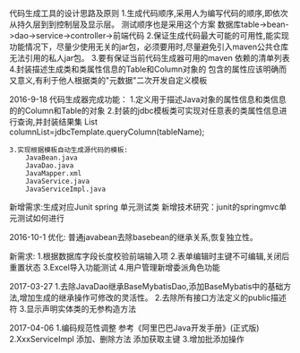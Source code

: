 代码生成工具的设计思路及原则
1.生成代码顺序,采用人为编写代码的顺序,即依次从持久层到到控制层及显示层。 测试顺序也是采用这个方案
	数据库table->bean->dao->service->controller->前端代码
2.保证生成代码最大可能的可用性,能实现功能情况下，尽量少使用无关的jar包，必须要用时,尽量避免引入maven公共仓库无法引用的私人jar包。
3.要有保证当前代码生成器可用的maven 依赖的清单列表
4.封装描述生成类和类属性信息的Table和Column对象的 包含的属性应该明确而又意义,有利于他人根据类的"元数据"二次开发自定义模板

2016-9-18 
代码生成器完成功能：
	1.定义用于描述Java对象的属性信息和类信息的的Column和Table的对象
	2.封装的jdbc模板类可实现对任意表的类属性信息进行查询,并封装结果集
		List<Column> columnList=jdbcTemplate.queryColumn(tableName);
	
	3.实现根据模板自动生成源代码的模板:
		JavaBean.java
		JavaDao.java
		JavaMapper.xml
		JavaService.java
		JavaServiceImpl.java
新增需求:生成对应Junit spring 单元测试类
新增技术研究：junit的springmvc单元测试如何进行

2016-10-1
优化:
普通javabean去除basebean的继承关系,恢复独立性。

新需求:
1.根据数据库字段长度校验前端输入项
2.表单编辑时主键不可编辑,关闭后重置状态
3.Excel导入功能测试
4.用户管理新增委派角色功能

2017-03-27
1.去除JavaDao继承BaseMybatisDao,添加BaseMybatis中的基础方法,增加生成的继承操作可修改的灵活性。
2.去除所有接口方法定义的public描述符
3.显示声明实体类的无参构造方法

2017-04-06
1.编码规范性调整 参考《阿里巴巴Java开发手册》(正式版)
2.XxxServiceImpl 添加、删除方法 添加获取主键
3.增加批添加操作